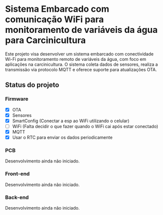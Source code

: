 # Sistema Embarcado com comunicação WiFi para monitoramento de variáveis da água para Carcinicultura

Este projeto visa desenvolver um sistema embarcado com conectividade Wi-Fi para monitoramento remoto de variáveis da água, com foco em aplicações na carcinicultura. O sistema coleta dados de sensores, realiza a transmissão via protocolo MQTT e oferece suporte para atualizações OTA.

## Status do projeto

### Firmware

- [x] OTA
- [x] Sensores
- [x] SmartConfig (Conectar a esp ao WiFi utilizando o celular)
- [ ] WiFi (Falta decidir o que fazer quando o WiFi cai após estar conectado)
- [x] MQTT
- [x] Usar o RTC para enviar os dados periodicamente

### PCB

Desenvolvimento ainda não iniciado.

### Front-end

Desenvolvimento ainda não iniciado.

### Back-end

Desenvolvimento ainda não iniciado.
